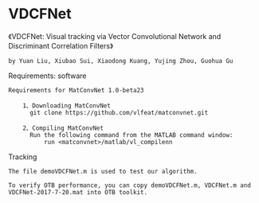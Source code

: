 # VDCFNet

《VDCFNet: Visual tracking via Vector Convolutional Network and Discriminant Correlation Filters》
  
    by Yuan Liu, Xiubao Sui, Xiaodong Kuang, Yujing Zhou, Guohua Gu

Requirements: software

    Requirements for MatConvNet 1.0-beta23

        1、Downloading MatConvNet
          git clone https://github.com/vlfeat/matconvnet.git
          
        2、Compiling MatConvNet
          Run the following command from the MATLAB command window:
              run <matconvnet>/matlab/vl_compilenn
 
 
Tracking

    The file demoVDCFNet.m is used to test our algorithm.

    To verify OTB performance, you can copy demoVDCFNet.m, VDCFNet.m and VDCFNet-2017-7-20.mat into OTB toolkit.

